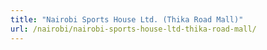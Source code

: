 ```yaml
---
title: "Nairobi Sports House Ltd. (Thika Road Mall)"
url: /nairobi/nairobi-sports-house-ltd-thika-road-mall/
---
```

